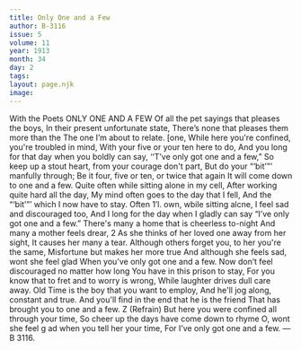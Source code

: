 ```yaml
---
title: Only One and a Few
author: B-3116
issue: 5
volume: 11
year: 1913
month: 34
day: 2
tags:
layout: page.njk
image:
---
```

With the Poets   ONLY ONE AND A FEW   Of all the pet sayings that pleases the boys, In their present unfortunate state,    There’s none that pleases them more than the    The one I’m about to relate. [one,    While here you're confined, you're troubled    in mind,    With your five or your ten here to do, And you long for that day when you boldly can say, ‘‘T’ve only got one and a few,” So keep up a stout heart, from your courage don't part, But do your “‘bit’”’ manfully through; Be it four, five or ten, or twice that again It will come down to one and a few. Quite often while sitting alone in my cell, After working quite hard all the day, My mind often goes to the day that I fell, And the “‘bit’”’ which I now have to stay. Often 1’l. own, wbile sitting alcne, I feel sad and discouraged too, And I long for the day when I gladly can say “I’ve only got one and a few.” There's many a home that is cheerless to-night And many a mother feels drear, 2 As she thinks of her loved one away from her sight, It causes her many a tear. Although others forget you, to her you're the same, Misfortune but makes her more true And although she feels sad, wont she feel glad When you’ve only got one and a few. Now don’t feel discouraged no matter how long You have in this prison to stay, For you know that to fret and to worry is wrong, While laughter drives dull care away. Old Time is the boy that you want to employ, And he'll jog along, constant and true. And you'll find in the end that he is the friend That has brought you to one and a few. Z (Refrain) But here you were confined all through your time, So cheer up the days have come down to rhyme O, wont she feel g ad when you tell her your time, For I’ve only got one and a few. — B 3116. 


